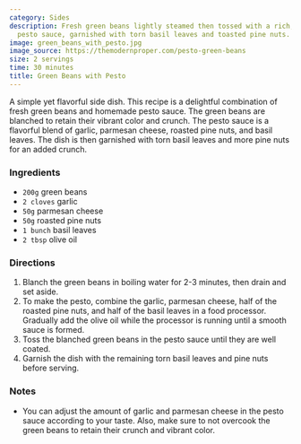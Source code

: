 ```yaml
---
category: Sides
description: Fresh green beans lightly steamed then tossed with a rich, homemade basil
  pesto sauce, garnished with torn basil leaves and toasted pine nuts.
image: green_beans_with_pesto.jpg
image_source: https://themodernproper.com/pesto-green-beans
size: 2 servings
time: 30 minutes
title: Green Beans with Pesto
---
```


A simple yet flavorful side dish. This recipe is a delightful combination of fresh green beans and homemade pesto sauce. The green beans are blanched to retain their vibrant color and crunch. The pesto sauce is a flavorful blend of garlic, parmesan cheese, roasted pine nuts, and basil leaves. The dish is then garnished with torn basil leaves and more pine nuts for an added crunch.

### Ingredients

* `200g` green beans
* `2 cloves` garlic
* `50g` parmesan cheese
* `50g` roasted pine nuts
* `1 bunch` basil leaves
* `2 tbsp` olive oil

### Directions

1. Blanch the green beans in boiling water for 2-3 minutes, then drain and set aside.
2. To make the pesto, combine the garlic, parmesan cheese, half of the roasted pine nuts, and half of the basil leaves in a food processor. Gradually add the olive oil while the processor is running until a smooth sauce is formed.
3. Toss the blanched green beans in the pesto sauce until they are well coated.
4. Garnish the dish with the remaining torn basil leaves and pine nuts before serving.

### Notes

- You can adjust the amount of garlic and parmesan cheese in the pesto sauce according to your taste. Also, make sure to not overcook the green beans to retain their crunch and vibrant color.